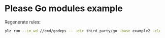 # Please Go modules example

Regenerate rules:

```bash
plz run --in_wd //cmd/godeps -- -dir third_party/go -base example2 -clean -builtin -wollemi
```
